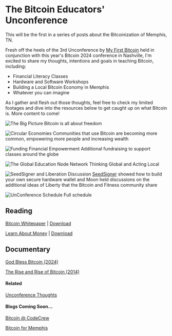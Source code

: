# The Bitcoin Educators' Unconference

This will be the first in a series of posts about the Bitcoinization of Memphis, TN.

Fresh off the heels of the 3rd Unconference by [My First Bitcoin](https://myfirstbitcoin.io) held in conjunction with this year's Bitcoin 2024 conference in Nashville, I'm excited to share my thoughts, intentions and goals in teaching Bitcoin, including:

- Financial Literacy Classes
- Hardware and Software Workshops
- Building a Local Bitcoin Economy in Memphis
- Whatever you can imagine

As I gather and flesh out those thoughts, feel free to check my limited footages and dive into the resources below to get caught up on what Bitcoin is. More content to come!

<!-- Some more visible online Bitcoin spaces can be way more memetic than they are formal, and while that speaks to me, translating that to the general public and the elders hasn't gone as well so far. Financial literacy and empowerment is at the heart of what Bitcoin offers; anything else really will be icing on the cake. -->

![The Big Picture](/Imgs/DJ/Unconference/BiggerPicture.jpg  "The Big Picture of Bitcoin")
Bitcoin is all about freedom

![Circular Economies](/Imgs/DJ/Unconference/Circular_Economies.jpg  "Bitcoin Economies")
Communities that use Bitcoin are becoming more common, empowering more people and increasing wealth

![Funding Financial Empowerment](/Imgs/DJ/Unconference/Education_Node_Grant.jpg  "Fund Education")
Additional fundraising to support classes around the globe

![The Global Education Node Network](/Imgs/DJ/Unconference/Node_Network.jpg  "Network")
Thinking Global and Acting Local

![SeedSigner and Liberation Discussion](/Imgs/DJ/Unconference/SeedSigner&Liberation_Discussions.jpg  "Unconference Sessions")
[SeedSigner](https://seedsigner.com) showed how to build your own secure hardware wallet and Moon held discussions on the additional ideas of Liberty that the Bitcoin and Fitness community share

![UnConference Schedule](/Imgs/DJ/Unconference/UnSchedule.jpg  "UnSchedule")
Full schedule


## Reading

[Bitcoin Whitepaper](https://bitcoin.org/bitcoin.pdf)   |    [Download](./bitcoin.pdf)

[Learn About Money](https://github.com/MyFirstBitcoin/Bitcoin-Diploma-2024/)    |    [Download](./BitcoinDiploma2024.pdf)

## Documentary

[God Bless Bitcoin (2024)](https://youtu.be/b4xuRZYLpgk?si=MFpcU1kkvO7Hqxhl)

[The Rise and Rise of Bitcoin (2014)](https://youtu.be/Ew5XMjaXTF4?si=fh2mT7uCkIpY-3MU)


#### Related

[Unconference Thoughts](./Bitcoin/Unconference.md)

#### Blogs Coming Soon...

[Bitcoin @ CodeCrew](./Bitcoin/CodeCrew.md)

[Bitcoin for Memphis](./Bitcoin/btcmem.md)
